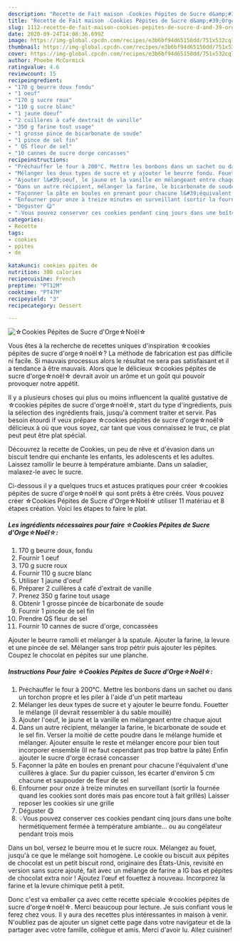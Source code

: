 ```yaml
---
description: "Recette de Fait maison ☆Cookies Pépites de Sucre d&amp;#39;Orge☆Noël☆"
title: "Recette de Fait maison ☆Cookies Pépites de Sucre d&amp;#39;Orge☆Noël☆"
slug: 1112-recette-de-fait-maison-cookies-pepites-de-sucre-d-and-39-orgenoel
date: 2020-09-24T14:08:36.699Z
image: https://img-global.cpcdn.com/recipes/e3b6bf94d65150dd/751x532cq70/☆cookies-pepites-de-sucre-dorge☆noel☆-photo-principale-de-la-recette.jpg
thumbnail: https://img-global.cpcdn.com/recipes/e3b6bf94d65150dd/751x532cq70/☆cookies-pepites-de-sucre-dorge☆noel☆-photo-principale-de-la-recette.jpg
cover: https://img-global.cpcdn.com/recipes/e3b6bf94d65150dd/751x532cq70/☆cookies-pepites-de-sucre-dorge☆noel☆-photo-principale-de-la-recette.jpg
author: Phoebe McCormick
ratingvalue: 4.6
reviewcount: 15
recipeingredient:
- "170 g beurre doux fondu"
- "1 oeuf"
- "170 g sucre roux"
- "110 g sucre blanc"
- "1 jaune doeuf"
- "2 cuillères à café dextrait de vanille"
- "350 g farine tout usage"
- "1 grosse pince de bicarbonate de soude"
- "1 pince de sel fin"
- " QS fleur de sel"
- "10 cannes de sucre dorge concasses"
recipeinstructions:
- "Préchauffer le four à 200°C. Mettre les bonbons dans un sachet ou dans un torchon propre et les piler à l&#39;aide d&#39;un petit marteau"
- "Mélanger les deux types de sucre et y ajouter le beurre fondu. Fouetter le mélange (il devrait ressembler à du sable mouillé)"
- "Ajouter l&#39;oeuf, le jaune et la vanille en mélangeant entre chaque ajout"
- "Dans un autre récipient, mélanger la farine, le bicarbonate de soude et le sel fin. Verser la moitié de cette poudre dans le mélange humide et mélanger. Ajouter ensuite le reste et mélanger encore pour bien tout incorporer ensemble (Il ne faut cependant pas trop battre la pâte) Enfin ajouter le sucre d&#39;orge écrasé concasser"
- "Façonner la pâte en boules en prenant pour chacune l&#39;équivalent d&#39;une cuillères à glace. Sur du papier cuisson, les écarter d&#39;environ 5 cm chacune et saupouder de fleur de sel"
- "Enfourner pour onze à treize minutes en surveillant (sortir la fournée quand les cookies sont dorés mais pas encore tout à fait grillés) Laisser reposer les cookies sir une grille"
- "Déguster 😋"
- "💡Vous pouvez conserver ces cookies pendant cinq jours dans une boîte hermétiquement fermée à température ambiante... ou au congélateur pendant trois mois"
categories:
- Recette
tags:
- cookies
- ppites
- de

katakunci: cookies ppites de 
nutrition: 300 calories
recipecuisine: French
preptime: "PT12M"
cooktime: "PT47M"
recipeyield: "3"
recipecategory: Dessert

---
```



![☆Cookies Pépites de Sucre d&#39;Orge☆Noël☆](https://img-global.cpcdn.com/recipes/e3b6bf94d65150dd/751x532cq70/☆cookies-pepites-de-sucre-dorge☆noel☆-photo-principale-de-la-recette.jpg)

Vous êtes à la recherche de recettes uniques d'inspiration ☆cookies pépites de sucre d&#39;orge☆noël☆? La méthode de fabrication est pas difficile ni facile. Si mauvais processus alors le résultat ne sera pas satisfaisant et il a tendance à être mauvais. Alors que le délicieux ☆cookies pépites de sucre d&#39;orge☆noël☆ devrait avoir un arôme et un goût qui pouvoir provoquer notre appétit.

Il y a plusieurs choses qui plus ou moins influencent la qualité gustative de ☆cookies pépites de sucre d&#39;orge☆noël☆, start du type d'ingrédients, puis la sélection des ingrédients frais, jusqu'à comment traiter et servir. Pas besoin étourdi if veux prépare ☆cookies pépites de sucre d&#39;orge☆noël☆ délicieux à où que vous soyez, car tant que vous connaissez le truc, ce plat peut peut être plat spécial.

Découvrez la recette de Cookies, un peu de rêve et d&#39;évasion dans un biscuit tendre qui enchante les enfants, les adolescents et les adultes. Laissez ramollir le beurre à température ambiante. Dans un saladier, malaxez-le avec le sucre.


Ci-dessous il y a quelques trucs et astuces pratiques pour créer ☆cookies pépites de sucre d&#39;orge☆noël☆ qui sont prêts à être créés. Vous pouvez créer ☆Cookies Pépites de Sucre d&#39;Orge☆Noël☆ utiliser 11 matériau et 8 étapes création. Voici les étapes to faire le plat.

<!--inarticleads1-->

##### Les ingrédients nécessaires pour faire ☆Cookies Pépites de Sucre d&#39;Orge☆Noël☆:

1.  170 g beurre doux, fondu
1. Fournir 1 oeuf
1.  170 g sucre roux
1. Fournir 110 g sucre blanc
1. Utiliser 1 jaune d&#39;oeuf
1. Préparer 2 cuillères à café d&#39;extrait de vanille
1. Prenez 350 g farine tout usage
1. Obtenir 1 grosse pincée de bicarbonate de soude
1. Fournir 1 pincée de sel fin
1. Prendre  QS fleur de sel
1. Fournir 10 cannes de sucre d&#39;orge, concassées


Ajouter le beurre ramolli et mélanger à la spatule. Ajouter la farine, la levure et une pincée de sel. Mélanger sans trop pétrir puis ajouter les pépites. Coupez le chocolat en pépites sur une planche. 

<!--inarticleads2-->

##### Instructions Pour faire ☆Cookies Pépites de Sucre d&#39;Orge☆Noël☆:

1. Préchauffer le four à 200°C. Mettre les bonbons dans un sachet ou dans un torchon propre et les piler à l&#39;aide d&#39;un petit marteau
1. Mélanger les deux types de sucre et y ajouter le beurre fondu. Fouetter le mélange (il devrait ressembler à du sable mouillé)
1. Ajouter l&#39;oeuf, le jaune et la vanille en mélangeant entre chaque ajout
1. Dans un autre récipient, mélanger la farine, le bicarbonate de soude et le sel fin. Verser la moitié de cette poudre dans le mélange humide et mélanger. Ajouter ensuite le reste et mélanger encore pour bien tout incorporer ensemble (Il ne faut cependant pas trop battre la pâte) Enfin ajouter le sucre d&#39;orge écrasé concasser
1. Façonner la pâte en boules en prenant pour chacune l&#39;équivalent d&#39;une cuillères à glace. Sur du papier cuisson, les écarter d&#39;environ 5 cm chacune et saupouder de fleur de sel
1. Enfourner pour onze à treize minutes en surveillant (sortir la fournée quand les cookies sont dorés mais pas encore tout à fait grillés) Laisser reposer les cookies sir une grille
1. Déguster 😋
1. 💡Vous pouvez conserver ces cookies pendant cinq jours dans une boîte hermétiquement fermée à température ambiante... ou au congélateur pendant trois mois


Dans un bol, versez le beurre mou et le sucre roux. Mélangez au fouet, jusqu&#39;à ce que le mélange soit homogène. Le cookie ou biscuit aux pépites de chocolat est un petit biscuit rond, originaire des États-Unis, revisité en version sans sucre ajouté, fait avec un mélange de farine a IG bas et pépites de chocolat extra noir ! Ajoutez l&#39;œuf et fouettez à nouveau. Incorporez la farine et la levure chimique petit à petit. 


Donc c'est va emballer ça avec cette recette spéciale ☆cookies pépites de sucre d&#39;orge☆noël☆. Merci beaucoup pour lecture. Je suis confiant vous le ferez chez vous. Il y aura des recettes plus  intéressantes in maison à venir. N'oubliez pas de ajouter un signet cette page dans votre navigateur et de la partager avec votre famille, collègue et amis. Merci d'avoir lu. Allez cuisiner!
